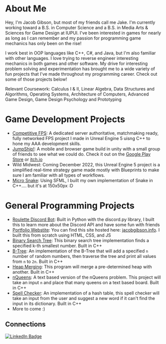 # About Me
Hey, I'm Jacob Gibson, but most of my friends call me Jake. I'm currently working toward a B.S. in Computer Science and a B.S. in Media Arts & Sciences 
for Game Design at IUPUI. I've been interested in games for nearly as long as I can remember and my passion for programming game mechanics has only been on the rise!

I work best in OOP languages like C++, C#, and Java, but I'm also familiar with other languages. I love trying to reverse engineer interesting mechanics in both
games and other software. My drive for interesting problem solving and experimentation has brought me to a wide variety of fun projects that I've made throughout
my programming career. Check out some of those projects below!

Relevant Coursework: Calculus I & II, Linear Algebra, Data Structures and Algorithms, Operating Systems, Architecture of Computers, 
Advanced Game Design, Game Design Psychology and Prototyping

# Game Development Projects
* [Competitive FPS](https://github.com/WebG1itch/FPSPracticeSource): A dedicated server authoritative, matchmaking ready, fully networked FPS project I made in Unreal Engine 5 uisng C++ to hone my AAA development skills.
* [JumpShip!](https://github.com/WebG1itch/JumpShipSource): A mobile and browser game build in unity with a small group of friends to see what we could do. Check it out on the [Google Play Store](https://play.google.com/store/apps/details?id=com.MuuMuuGames.JumpShip) or [itch.io](https://muumuugames.itch.io/jump-ship)
* Wild Midwest: Coming December 2022, this Unreal Engine 5 project is a simplified real-time strategy game made mostly with Blueprints to make sure I am familiar with all types of workflows. 
* [Micro Snake](https://github.com/WebG1itch/MicroSnake): Using SFML, I built my own implementation of Snake in C++.... but it's at 150x50px :D

# General Programming Projects
* [Roulette Discord Bot](https://github.com/WebG1itch/OpenSourceDiscordBot): Built in Python with the discord.py library, I built this to learn more about the Discord API and have some fun with friends
* [Portfolio Webstite](https://github.com/WebG1itch/PortfolioSite): You can find this site hosted here: [jacobgibson.info](https://jacobgibson.info). I built this from scratch using HTML, CSS, and JS
* [Binary Search Tree](https://github.com/WebG1itch/BinarySearchTree): This binary search tree implementation finds a specified k-th smallest number. Built in C++
* [B-Tree](https://github.com/WebG1itch/B-Tree): An implementation of the B-Tree that will add a specified `n` number of random numbers, then traverse the tree and print all values from `n` to `2n`. Built in C++
* [Heap Merging](https://github.com/WebG1itch/HeapMerging): This program will merge a pre-determined heap with another. Built in C++
* [nQueens](https://github.com/WebG1itch/nQueens): A text based version of the nQueens problem. This project will take an input `n` and place that many queens on a text based board. Built in C++
* [Spell Checker](https://github.com/WebG1itch/SpellChecker): An implementation of a hash table, this spell checker will take an input from the user and suggest a new word if it can't find the input in its dictionary. Built in C++
* More to come :)

## Connections

<div id="badges">
  <a href="https://www.linkedin.com/in/jake-gibson-926114217">
    <img src="https://img.shields.io/badge/LinkedIn-blue?style=for-the-badge&logo=linkedin&logoColor=white" alt="LinkedIn Badge"/>
  </a>
